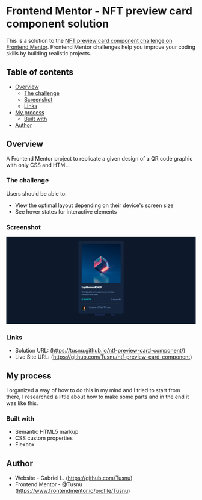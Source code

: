 # Frontend Mentor - NFT preview card component solution

This is a solution to the [NFT preview card component challenge on Frontend Mentor](https://www.frontendmentor.io/challenges/nft-preview-card-component-SbdUL_w0U). Frontend Mentor challenges help you improve your coding skills by building realistic projects. 

## Table of contents

- [Overview](#overview)
  - [The challenge](#the-challenge)
  - [Screenshot](#screenshot)
  - [Links](#links)
- [My process](#my-process)
  - [Built with](#built-with)
- [Author](#author)


## Overview

A Frontend Mentor project to replicate a given design of a QR code graphic with only CSS and HTML.

### The challenge

Users should be able to:

- View the optimal layout depending on their device's screen size
- See hover states for interactive elements

### Screenshot

![](./images/Screenshot_1.png)

### Links

- Solution URL: (https://tusnu.github.io/ntf-preview-card-component/)
- Live Site URL: (https://github.com/Tusnu/ntf-preview-card-component)

## My process

I organized a way of how to do this in my mind and I tried to start from there, I researched a little about how to make some parts and in the end it was like this.

### Built with

- Semantic HTML5 markup
- CSS custom properties
- Flexbox

## Author

- Website - Gabriel L. (https://github.com/Tusnu)
- Frontend Mentor - @Tusnu (https://www.frontendmentor.io/profile/Tusnu)
